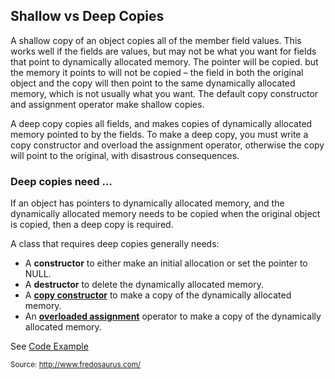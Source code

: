 ## Shallow vs Deep Copies

A shallow copy of an object copies all of the member field values. This works well if the fields are
values, but may not be what you want for fields that point to dynamically allocated memory. The
pointer will be copied. but the memory it points to will not be copied – the field in both the
original object and the copy will then point to the same dynamically allocated memory, which is not
usually what you want. The default copy constructor and assignment operator make shallow copies.

A deep copy copies all fields, and makes copies of dynamically allocated memory pointed to by the
fields. To make a deep copy, you must write a copy constructor and overload the assignment operator,
otherwise the copy will point to the original, with disastrous consequences.

### Deep copies need …

If an object has pointers to dynamically allocated memory, and the dynamically allocated memory
needs to be copied when the original object is copied, then a deep copy is required.

A class that requires deep copies generally needs:

- A **constructor** to either make an initial allocation or set the pointer to NULL. 
- A **destructor** to delete the dynamically allocated memory. 
- A **[copy constructor](../../Resources/00-OOP/03-CopyConstructor.md)** to make a copy of the dynamically allocated memory. 
- An **[overloaded assignment](../../Resources/00-OOP/04-OverloadAssign.md)** operator to make a copy of the dynamically allocated memory.

See [Code Example](example_code.cpp)

<sub>Source: http://www.fredosaurus.com/</sub>